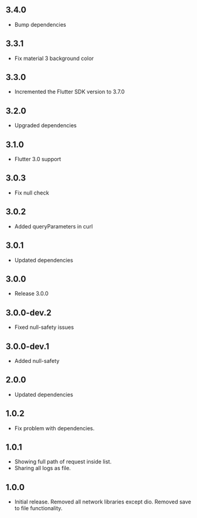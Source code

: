 ## 3.4.0
- Bump dependencies

## 3.3.1
- Fix material 3 background color

## 3.3.0
- Incremented the Flutter SDK version to 3.7.0

## 3.2.0

* Upgraded dependencies

## 3.1.0

* Flutter 3.0 support

## 3.0.3

* Fix null check

## 3.0.2

* Added queryParameters in curl

## 3.0.1

* Updated dependencies

## 3.0.0

* Release 3.0.0

## 3.0.0-dev.2

* Fixed null-safety issues

## 3.0.0-dev.1

* Added null-safety

## 2.0.0

* Updated dependencies

## 1.0.2

* Fix problem with dependencies.

## 1.0.1

* Showing full path of request inside list.
* Sharing all logs as file.

## 1.0.0

* Initial release. Removed all network libraries except dio. Removed save to file functionality.
